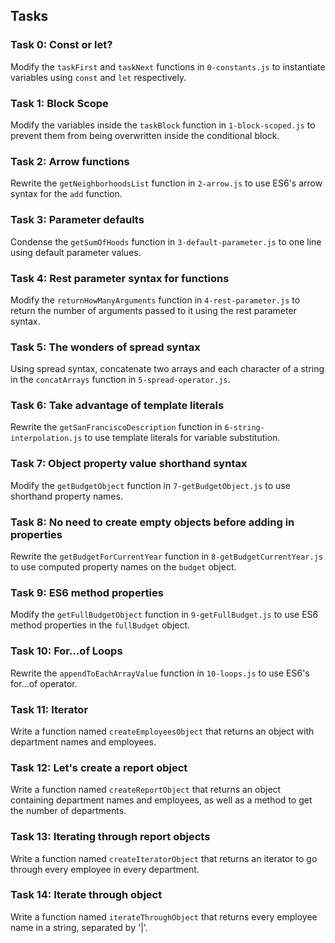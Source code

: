 ## Tasks

### Task 0: Const or let?
Modify the `taskFirst` and `taskNext` functions in `0-constants.js` to instantiate variables using `const` and `let` respectively.

### Task 1: Block Scope
Modify the variables inside the `taskBlock` function in `1-block-scoped.js` to prevent them from being overwritten inside the conditional block.

### Task 2: Arrow functions
Rewrite the `getNeighborhoodsList` function in `2-arrow.js` to use ES6's arrow syntax for the `add` function.

### Task 3: Parameter defaults
Condense the `getSumOfHoods` function in `3-default-parameter.js` to one line using default parameter values.

### Task 4: Rest parameter syntax for functions
Modify the `returnHowManyArguments` function in `4-rest-parameter.js` to return the number of arguments passed to it using the rest parameter syntax.

### Task 5: The wonders of spread syntax
Using spread syntax, concatenate two arrays and each character of a string in the `concatArrays` function in `5-spread-operator.js`.

### Task 6: Take advantage of template literals
Rewrite the `getSanFranciscoDescription` function in `6-string-interpolation.js` to use template literals for variable substitution.

### Task 7: Object property value shorthand syntax
Modify the `getBudgetObject` function in `7-getBudgetObject.js` to use shorthand property names.

### Task 8: No need to create empty objects before adding in properties
Rewrite the `getBudgetForCurrentYear` function in `8-getBudgetCurrentYear.js` to use computed property names on the `budget` object.

### Task 9: ES6 method properties
Modify the `getFullBudgetObject` function in `9-getFullBudget.js` to use ES6 method properties in the `fullBudget` object.

### Task 10: For...of Loops
Rewrite the `appendToEachArrayValue` function in `10-loops.js` to use ES6's for...of operator.

### Task 11: Iterator
Write a function named `createEmployeesObject` that returns an object with department names and employees.

### Task 12: Let's create a report object
Write a function named `createReportObject` that returns an object containing department names and employees, as well as a method to get the number of departments.

### Task 13: Iterating through report objects
Write a function named `createIteratorObject` that returns an iterator to go through every employee in every department.

### Task 14: Iterate through object
Write a function named `iterateThroughObject` that returns every employee name in a string, separated by '|'.
